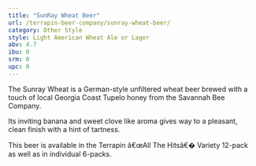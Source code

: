 ```yaml
---
title: "SunRay Wheat Beer"
url: /terrapin-beer-company/sunray-wheat-beer/
category: Other Style
style: Light American Wheat Ale or Lager
abv: 4.7
ibu: 0
srm: 0
upc: 0
---
```

The Sunray Wheat is a German-style unfiltered wheat beer brewed with a touch of local Georgia Coast Tupelo honey from the Savannah Bee Company.

Its inviting banana and sweet clove like aroma gives way to a pleasant, clean finish with a hint of tartness.

This beer is available in the Terrapin â€œAll The Hitsâ€� Variety 12-pack as well as in individual 6-packs.
